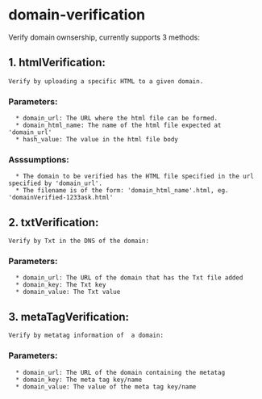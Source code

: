 # domain-verification
Verify domain ownsership, currently supports 3 methods:

## 1. htmlVerification:
    
    Verify by uploading a specific HTML to a given domain.

  ### Parameters:
      * domain_url: The URL where the html file can be formed.
      * domain_html_name: The name of the html file expected at 'domain_url'
      * hash_value: The value in the html file body
    
  ### Asssumptions:
      * The domain to be verified has the HTML file specified in the url specified by 'domain_url'.
      * The filename is of the form: 'domain_html_name'.html, eg. 'domainVerified-1233ask.html'

## 2. txtVerification:
    Verify by Txt in the DNS of the domain:
    
  ### Parameters:
      * domain_url: The URL of the domain that has the Txt file added
      * domain_key: The Txt key
      * domain_value: The Txt value

## 3. metaTagVerification:
    Verify by metatag information of  a domain:
    
  ### Parameters:
      * domain_url: The URL of the domain containing the metatag
      * domain_key: The meta tag key/name
      * domain_value: The value of the meta tag key/name